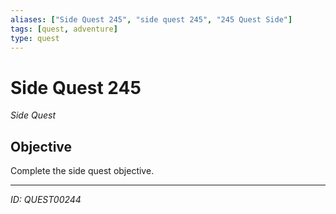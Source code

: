 ```yaml
---
aliases: ["Side Quest 245", "side quest 245", "245 Quest Side"]
tags: [quest, adventure]
type: quest
---
```


# Side Quest 245

*Side Quest*

## Objective
Complete the side quest objective.

---
*ID: QUEST00244*